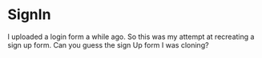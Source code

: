 # SignIn
I uploaded a login form a while ago. So this was my attempt at recreating a sign up form. Can you guess the sign Up form I was cloning?
